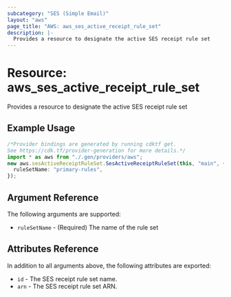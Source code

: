```yaml
---
subcategory: "SES (Simple Email)"
layout: "aws"
page_title: "AWS: aws_ses_active_receipt_rule_set"
description: |-
  Provides a resource to designate the active SES receipt rule set
---
```


# Resource: aws\_ses\_active\_receipt\_rule\_set

Provides a resource to designate the active SES receipt rule set

## Example Usage

```typescript
/*Provider bindings are generated by running cdktf get.
See https://cdk.tf/provider-generation for more details.*/
import * as aws from "./.gen/providers/aws";
new aws.sesActiveReceiptRuleSet.SesActiveReceiptRuleSet(this, "main", {
  ruleSetName: "primary-rules",
});

```

## Argument Reference

The following arguments are supported:

* `ruleSetName` - (Required) The name of the rule set

## Attributes Reference

In addition to all arguments above, the following attributes are exported:

* `id` - The SES receipt rule set name.
* `arn` - The SES receipt rule set ARN.
